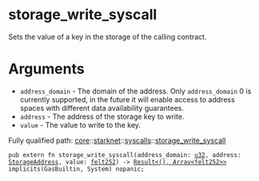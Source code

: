 # storage_write_syscall

Sets the value of a key in the storage of the calling contract.
# Arguments

- `address_domain` - The domain of the address. Only `address_domain` 0 is currently supported,
in the future it will enable access to address spaces with different data availability
guarantees.
- `address` - The address of the storage key to write.
- `value` - The value to write to the key.

Fully qualified path: [core](./core.md)::[starknet](./core-starknet.md)::[syscalls](./core-starknet-syscalls.md)::[storage_write_syscall](./core-starknet-syscalls-storage_write_syscall.md)

<pre><code class="language-cairo">pub extern fn storage_write_syscall(address_domain: <a href="core-integer-u32.html">u32</a>, address: <a href="core-starknet-storage_access-StorageAddress.html">StorageAddress</a>, value: <a href="core-felt252.html">felt252</a>) -&gt; <a href="core-result-Result.html">Result&lt;(), Array&lt;felt252&gt;&gt;</a> implicits(GasBuiltin, System) nopanic;</code></pre>

